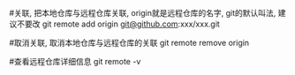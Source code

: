 #关联, 把本地仓库与远程仓库关联, origin就是远程仓库的名字, git的默认叫法, 建议不要改
git remote add origin git@github.com:xxx/xxx.git

#取消关联, 取消本地仓库与远程仓库的关联
git remote remove origin

#查看远程仓库详细信息
git remote -v